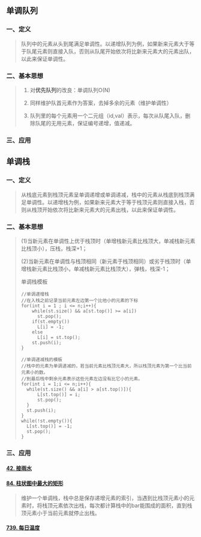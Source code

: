 ## 单调队列

### 一、定义

> 队列中的元素从头到尾满足单调性。以递增队列为例，如果新来元素大于等于队尾元素则直接入队，否则从队尾开始依次将比新来元素大的元素出队，以此来保证单调性。
>
> 
>
> 

### 二、基本思想

> 1. 对**优先队列**的改良：单调队列O(N)
>
> 2. 同样维护队首元素作为答案，去掉多余的元素（维护单调性）
>
> 3. 队列里的每个元素用一个二元组（id,val）表示，每次从队尾入队，删除队尾的无用元素，保证编号递增，值递减。

### 三、应用



## 单调栈

### 一、定义

> 从栈底元素到栈顶元素呈单调递增或单调递减，栈中的元素从栈底到栈顶满足单调性。以递增栈为例，如果新来元素大于等于栈顶元素则直接入栈，否则从栈顶开始依次将比新来元素大的元素出栈，以此来保证单调性。
>



### 二、基本思想

> (1)当新元素在单调性上优于栈顶时（单增栈新元素比栈顶大，单减栈新元素比栈顶小），压栈，栈深+1；
>
> (2)当新元素在单调性与栈顶相同（新元素于栈顶相同）或劣于栈顶时（单增栈新元素比栈顶小，单减栈新元素比栈顶大），弹栈，栈深-1；
>
> 单调栈模板
>
> ```
> //单调递增栈
> //在入栈之前记录当前元素左边第一个比他小的元素的下标
> for(int i = 1 ; i <= n;i++){
>     while(st.size() && a[st.top()] >= a[i])
>       st.pop();
>     if(st.empty())
>       L[i] = -1;
>     else
>       L[i] = st.top();
>     st.push(i);
> }
> 
> //单调递减栈的模板
> //栈中的元素为单调递减的，若当前元素比栈顶元素大，所以栈顶元素为第一个比当前元素小的数。
> //到最后栈中剩余元素表示这些元素左边没有比它小的元素。
> for(int i = 1;i <= n;i++){
> 	while(st.size() && a[i] > a[st.top()]){
> 		L[st.top()] = i;
> 		st.pop();
> 	}
> 	st.push(i);
> }
> while(!st.empty()){
> 	L[st.top()] = -1;
> 	st.pop();
> }
> 
> ```
>
> 

### 三、应用



#### [42. 接雨水](https://leetcode-cn.com/problems/trapping-rain-water/)

#### [84. 柱状图中最大的矩形](https://leetcode-cn.com/problems/largest-rectangle-in-histogram/)

>  维护一个单调栈，栈中总是保存递增元素的索引，当遇到比栈顶元素小的元素时，将栈顶元素依次出栈，每次都计算栈中的bar能围成的面积，直到栈顶元素小于当前元素就停止出栈。 

#### [739. 每日温度](https://leetcode-cn.com/problems/daily-temperatures/)

